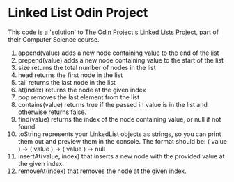 # Linked List Odin Project

This code is a 'solution' to [The Odin Project's Linked Lists Project](https://www.theodinproject.com/lessons/javascript-linked-lists), part of their Computer Science course.


1. append(value) adds a new node containing value to the end of the list
2. prepend(value) adds a new node containing value to the start of the list
3. size returns the total number of nodes in the list
4. head returns the first node in the list
5. tail returns the last node in the list
6. at(index) returns the node at the given index
7. pop removes the last element from the list
8. contains(value) returns true if the passed in value is in the list and otherwise returns false.
9. find(value) returns the index of the node containing value, or null if not found.
10. toString represents your LinkedList objects as strings, so you can print them out and preview them in the console. The format should be: ( value ) -> ( value ) -> ( value ) -> null
11. insertAt(value, index) that inserts a new node with the provided value at the given index.
12. removeAt(index) that removes the node at the given index.
